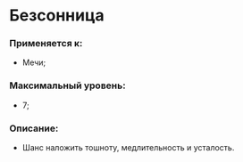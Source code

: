 # Безсонница

### Применяется к:

* Мечи;

### Максимальный уровень:

* 7;

### Описание:

* Шанс наложить тошноту, медлительность и усталость.

